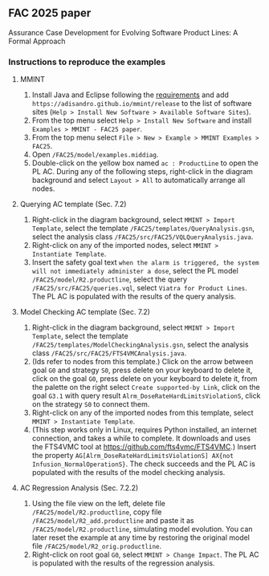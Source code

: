 ## FAC 2025 paper

Assurance Case Development for Evolving Software Product Lines: A Formal Approach

### Instructions to reproduce the examples

1. MMINT
    1. Install Java and Eclipse following the [requirements](/README.md#requirements) and add `https://adisandro.github.io/mmint/release` to the list of software sites (`Help > Install New Software > Available Software Sites`).
    2. From the top menu select `Help > Install New Software` and install `Examples > MMINT - FAC25 paper`.
    3. From the top menu select `File > New > Example > MMINT Examples > FAC25`.
    4. Open `/FAC25/model/examples.middiag`.
    5. Double-click on the yellow box named `ac : ProductLine` to open the PL AC. During any of the following steps, right-click in the diagram background and select `Layout > All` to automatically arrange all nodes.

2. Querying AC template (Sec. 7.2)
    1. Right-click in the diagram background, select `MMINT > Import Template`, select the template `/FAC25/templates/QueryAnalysis.gsn`, select the analysis class `/FAC25/src/FAC25/VQLQueryAnalysis.java`.
    2. Right-click on any of the imported nodes, select `MMINT > Instantiate Template`.
    3. Insert the safety goal text `when the alarm is triggered, the system will not immediately administer a dose`, select the PL model `/FAC25/model/R2.productline`, select the query `/FAC25/src/FAC25/queries.vql`, select `Viatra for Product Lines`. The PL AC is populated with the results of the query analysis.

3. Model Checking AC template (Sec. 7.2)
    1. Right-click in the diagram background, select `MMINT > Import Template`, select the template `/FAC25/templates/ModelCheckingAnalysis.gsn`, select the analysis class `/FAC25/src/FAC25/FTS4VMCAnalysis.java`.
    2. (Ids refer to nodes from this template.) Click on the arrow between goal `G0` and strategy `S0`, press delete on your keyboard to delete it, click on the goal `G0`, press delete on your keyboard to delete it, from the palette on the right select `Create supported-by Link`, click on the goal `G3.1` with query result `Alrm_DoseRateHardLimitsViolationS`, click on the strategy `S0` to connect them.
    3. Right-click on any of the imported nodes from this template, select `MMINT > Instantiate Template`.
    4. (This step works only in Linux, requires Python installed, an internet connection, and takes a while to complete. It downloads and uses the FTS4VMC tool at https://github.com/fts4vmc/FTS4VMC.) Insert the property `AG[Alrm_DoseRateHardLimitsViolationS] AX{not Infusion_NormalOperationS}`. The check succeeds and the PL AC is populated with the results of the model checking analysis.

4. AC Regression Analysis (Sec. 7.2.2)
    1. Using the file view on the left, delete file `/FAC25/model/R2.productline`, copy file `/FAC25/model/R2_add.productline` and paste it as `/FAC25/model/R2.productline`, simulating model evolution. You can later reset the example at any time by restoring the original model file `/FAC25/model/R2_orig.productline`.
    2. Right-click on root goal `G0`, select `MMINT > Change Impact`. The PL AC is populated with the results of the regression analysis.
